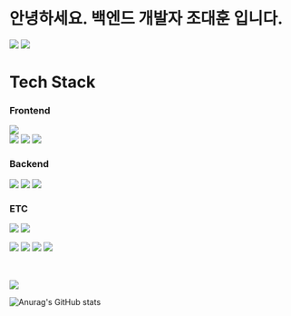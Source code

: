 <div >


<h1>안녕하세요. 백엔드 개발자 조대훈 입니다.</h1>

<a href="https://velog.io/@yuureru/series" target="_blank"><img src="https://img.shields.io/badge/velog-20C997?style=for-the-badge&logo=velog&logoColor=FFF"/></a>
<a href="https://grey-fork-c81.notion.site/c8819473e23544c88778ba5b48c396a5?pvs=25" target="_blank"><img src="https://img.shields.io/badge/notion-000000?style=for-the-badge&logo=notion&logoColor=FFF"/></a>

<h1>Tech Stack </h1>

<h3><strong>Frontend</strong></h3>
<img src="https://img.shields.io/badge/react-61DAFB?style=for-the-badge&logo=react&logoColor=FFF"/> <!-- 리액트 -->

<br/>
<img src="https://img.shields.io/badge/HTML 5-E34F26?style=for-the-badge&logo=html5&logoColor=FFF"/> <!-- HTML -->
<img src="https://img.shields.io/badge/CSS 3-1572B6?style=for-the-badge&logo=css3&logoColor=FFF"/> <!-- CSS -->
<img src="https://img.shields.io/badge/Javascript-F7DF1E?style=for-the-badge&logo=javascript&logoColor=FFF"/> <!-- JavaScript -->


<h3><strong>Backend</strong></h3>
<img src="https://img.shields.io/badge/SpringBoot-green?style=for-the-badge&logo=springboot&logoColor=6DB33F"/> <!-- 스프링부트 -->
<img src="https://img.shields.io/badge/java 17-007396?style=for-the-badge&logo=OpenJDK&logoColor=white"> <!-- 자바 -->
<img src="https://img.shields.io/badge/mariadb-003545?style=for-the-badge&logo=mariadb&logoColor=FFF"/> <!-- 마리아DB -->

<h3><strong>ETC</strong></h3>
<img src="https://img.shields.io/badge/GitHub-EAEAEA?style=for-the-badge&logo=github&logoColor=000"/> <!-- 깃허브 -->
<img src="https://img.shields.io/badge/git-F05032?style=for-the-badge&logo=Git&logoColor=FFF"/> <!-- 깃 -->

<br/> 

<img src="https://img.shields.io/badge/ec2-FF9900?style=for-the-badge&logo=amazonec2&logoColor=FFF"/> <!-- EC2 --> 
<img src="https://img.shields.io/badge/RDS-527FFF?style=for-the-badge&logo=amazonrds&logoColor=FFF"/> <!-- RDS -->
<img src="https://img.shields.io/badge/S3-569A31?style=for-the-badge&logo=amazons3&logoColor=FFF"/> <!-- S3 -->
<img src="https://img.shields.io/badge/postman-FF6C37?style=for-the-badge&logo=postman&logoColor=FFF"/></a> <!-- 포스트맨 -->

<br/>
<br/>

<img src="https://github-readme-stats.vercel.app/api/top-langs/?username=CHOHUNE&layout=compact&theme=omni"/>


![Anurag's GitHub stats](https://github-readme-stats.vercel.app/api?username=CHOHUNE&show_icons=true&theme=omni)

</div>
